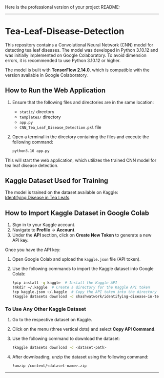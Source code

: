 Here is the professional version of your project README:

---

# Tea-Leaf-Disease-Detection

This repository contains a Convolutional Neural Network (CNN) model for detecting tea leaf diseases. The model was developed in Python 3.10.12 and was initially implemented on Google Colaboratory. To avoid dimension errors, it is recommended to use Python 3.10.12 or higher.

The model is built with **TensorFlow 2.14.0**, which is compatible with the version available in Google Colaboratory.

## How to Run the Web Application

1. Ensure that the following files and directories are in the same location:
   - `static/` directory
   - `templates/` directory
   - `app.py`
   - `CNN_Tea_Leaf_Disease_Detection.pkl` file

2. Open a terminal in the directory containing the files and execute the following command:

   ```bash
   python3.10 app.py
   ```

This will start the web application, which utilizes the trained CNN model for tea leaf disease detection.

## Kaggle Dataset Used for Training

The model is trained on the dataset available on Kaggle:  
[Identifying Disease in Tea Leafs](https://www.kaggle.com/datasets/shashwatwork/identifying-disease-in-tea-leafs)

## How to Import Kaggle Dataset in Google Colab

1. Sign in to your Kaggle account.
2. Navigate to **Profile** -> **Account**.
3. Under the **API** section, click on **Create New Token** to generate a new API key.

Once you have the API key:

1. Open Google Colab and upload the `kaggle.json` file (API token).
2. Use the following commands to import the Kaggle dataset into Google Colab:

   ```bash
   !pip install -q kaggle  # Install the Kaggle API
   !mkdir ~/.kaggle  # Create a directory for the Kaggle API token
   !cp kaggle.json ~/.kaggle  # Copy the API token into the directory
   !kaggle datasets download -d shashwatwork/identifying-disease-in-tea-leafs  # Download the dataset
   ```

### To Use Any Other Kaggle Dataset

1. Go to the respective dataset on Kaggle.
2. Click on the menu (three vertical dots) and select **Copy API Command**.
3. Use the following command to download the dataset:

   ```bash
   !kaggle datasets download -d <dataset-path>
   ```

4. After downloading, unzip the dataset using the following command:

   ```bash
   !unzip /content/<dataset-name>.zip
   ```

---
